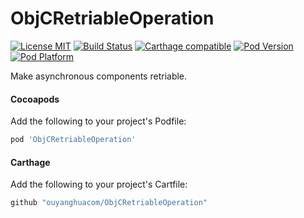 # ObjCRetriableOperation

[![License MIT](https://img.shields.io/badge/license-MIT-green.svg?style=flat)](https://raw.githubusercontent.com/ouyanghuacom/ObjCRetriableOperation/master/LICENSE)
[![Build Status](http://img.shields.io/travis/ouyanghuacom/ObjCRetriableOperation/master.svg?style=flat)](https://travis-ci.org/ouyanghuacom/ObjCRetriableOperation)
[![Carthage compatible](https://img.shields.io/badge/Carthage-compatible-4BC51D.svg?style=flat)](https://github.com/ouyanghuacom/ObjCRetriableOperation)
[![Pod Version](http://img.shields.io/cocoapods/v/ObjCRetriableOperation.svg?style=flat)](http://cocoapods.org/pods/ObjCRetriableOperation)
[![Pod Platform](http://img.shields.io/cocoapods/p/ObjCRetriableOperation.svg?style=flat)](http://cocoapods.org/pods/ObjCRetriableOperation)

Make asynchronous components retriable.

#### Cocoapods

Add the following to your project's Podfile:
```ruby
pod 'ObjCRetriableOperation'
```

#### Carthage

Add the following to your project's Cartfile:
```ruby
github "ouyanghuacom/ObjCRetriableOperation"
```

